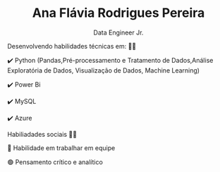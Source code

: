 

<h1 align="center">Ana Flávia Rodrigues Pereira </h1> 


<p align="center">Data Engineer Jr.

  
  </a> Desenvolvendo habilidades técnicas em: 👩📝️  </a>
 
 </a>✔️ Python (Pandas,Pré-processamento e Tratamento de Dados,Análise Exploratória de Dados, Visualização de Dados, Machine Learning) </a>
 
 </a>✔️ Power Bi  </a>

 </a>✔️ MySQL </a>
 
  </a>✔️ Azure </a>
 
 
 </a>Habiliadades sociais 👩🧠 </a>
 
 </a>🔵 Habilidade em trabalhar em equipe </a>
 
 
 </a>🟢 Pensamento crítico e analítico </a>



